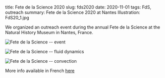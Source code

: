 title: Fete de la Science 2020
slug: fds2020
date: 2020-11-01
tags: FdS, outreach
summary: Fete de la Science 2020 at Nantes
Illustration: FdS20_1.jpg

We organized an outreach event during the annual Fete de la Science at the Natural History Museum in Nantes, France. 

![Fete de la Science -- event]({filename}/images/FdS20_1.jpg)

![Fete de la Science -- fluid dynamics]({filename}/images/FdS20_2.jpg)

![Fete de la Science -- convection]({filename}/images/eau_convection.gif)

More info available in French [here](https://toutlabasendessous.wordpress.com/2020/10/23/ca-bouge-dans-la-cuisine/)
